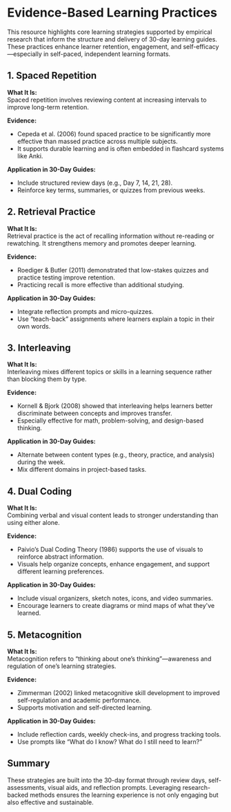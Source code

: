 # Evidence-Based Learning Practices

This resource highlights core learning strategies supported by empirical research that inform the structure and delivery of 30-day learning guides. These practices enhance learner retention, engagement, and self-efficacy—especially in self-paced, independent learning formats.

## 1. Spaced Repetition

**What It Is:**  
Spaced repetition involves reviewing content at increasing intervals to improve long-term retention.

**Evidence:**  
- Cepeda et al. (2006) found spaced practice to be significantly more effective than massed practice across multiple subjects.
- It supports durable learning and is often embedded in flashcard systems like Anki.

**Application in 30-Day Guides:**  
- Include structured review days (e.g., Day 7, 14, 21, 28).
- Reinforce key terms, summaries, or quizzes from previous weeks.

## 2. Retrieval Practice

**What It Is:**  
Retrieval practice is the act of recalling information without re-reading or rewatching. It strengthens memory and promotes deeper learning.

**Evidence:**  
- Roediger & Butler (2011) demonstrated that low-stakes quizzes and practice testing improve retention.
- Practicing recall is more effective than additional studying.

**Application in 30-Day Guides:**  
- Integrate reflection prompts and micro-quizzes.
- Use “teach-back” assignments where learners explain a topic in their own words.

## 3. Interleaving

**What It Is:**  
Interleaving mixes different topics or skills in a learning sequence rather than blocking them by type.

**Evidence:**  
- Kornell & Bjork (2008) showed that interleaving helps learners better discriminate between concepts and improves transfer.
- Especially effective for math, problem-solving, and design-based thinking.

**Application in 30-Day Guides:**  
- Alternate between content types (e.g., theory, practice, and analysis) during the week.
- Mix different domains in project-based tasks.

## 4. Dual Coding

**What It Is:**  
Combining verbal and visual content leads to stronger understanding than using either alone.

**Evidence:**  
- Paivio’s Dual Coding Theory (1986) supports the use of visuals to reinforce abstract information.
- Visuals help organize concepts, enhance engagement, and support different learning preferences.

**Application in 30-Day Guides:**  
- Include visual organizers, sketch notes, icons, and video summaries.
- Encourage learners to create diagrams or mind maps of what they've learned.

## 5. Metacognition

**What It Is:**  
Metacognition refers to “thinking about one’s thinking”—awareness and regulation of one’s learning strategies.

**Evidence:**  
- Zimmerman (2002) linked metacognitive skill development to improved self-regulation and academic performance.
- Supports motivation and self-directed learning.

**Application in 30-Day Guides:**  
- Include reflection cards, weekly check-ins, and progress tracking tools.
- Use prompts like “What do I know? What do I still need to learn?”

## Summary

These strategies are built into the 30-day format through review days, self-assessments, visual aids, and reflection prompts. Leveraging research-backed methods ensures the learning experience is not only engaging but also effective and sustainable.
